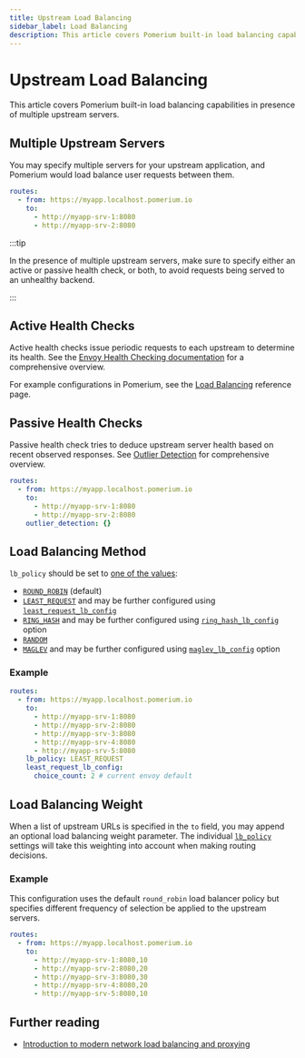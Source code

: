 ```yaml
---
title: Upstream Load Balancing
sidebar_label: Load Balancing
description: This article covers Pomerium built-in load balancing capabilities in presence of multiple upstream servers.
---
```


# Upstream Load Balancing

This article covers Pomerium built-in load balancing capabilities in presence of multiple upstream servers.

## Multiple Upstream Servers

You may specify multiple servers for your upstream application, and Pomerium would load balance user requests between them.

```yaml
routes:
  - from: https://myapp.localhost.pomerium.io
    to:
      - http://myapp-srv-1:8080
      - http://myapp-srv-2:8080
```

:::tip

In the presence of multiple upstream servers, make sure to specify either an active or passive health check, or both, to avoid requests being served to an unhealthy backend.

:::

## Active Health Checks

Active health checks issue periodic requests to each upstream to determine its health. See the [Envoy Health Checking documentation](https://www.envoyproxy.io/docs/envoy/latest/intro/arch_overview/upstream/health_checking) for a comprehensive overview.

For example configurations in Pomerium, see the [Load Balancing](/docs/reference/routes/load-balancing#health-checks) reference page.

## Passive Health Checks

Passive health check tries to deduce upstream server health based on recent observed responses. See [Outlier Detection](https://www.envoyproxy.io/docs/envoy/latest/intro/arch_overview/upstream/outlier) for comprehensive overview.

```yaml
routes:
  - from: https://myapp.localhost.pomerium.io
    to:
      - http://myapp-srv-1:8080
      - http://myapp-srv-2:8080
    outlier_detection: {}
```

## Load Balancing Method

`lb_policy` should be set to [one of the values](https://www.envoyproxy.io/docs/envoy/latest/intro/arch_overview/upstream/load_balancing/load_balancers):

- [`ROUND_ROBIN`](https://www.envoyproxy.io/docs/envoy/latest/intro/arch_overview/upstream/load_balancing/load_balancers#weighted-round-robin) (default)
- [`LEAST_REQUEST`](https://www.envoyproxy.io/docs/envoy/latest/intro/arch_overview/upstream/load_balancing/load_balancers#weighted-least-request) and may be further configured using [`least_request_lb_config`](https://www.envoyproxy.io/docs/envoy/latest/api-v3/config/cluster/v3/cluster.proto#envoy-v3-api-msg-config-cluster-v3-cluster-leastrequestlbconfig)
- [`RING_HASH`](https://www.envoyproxy.io/docs/envoy/latest/intro/arch_overview/upstream/load_balancing/load_balancers#ring-hash) and may be further configured using [`ring_hash_lb_config`](https://www.envoyproxy.io/docs/envoy/latest/api-v3/config/cluster/v3/cluster.proto#config-cluster-v3-cluster-ringhashlbconfig) option
- [`RANDOM`](https://www.envoyproxy.io/docs/envoy/latest/intro/arch_overview/upstream/load_balancing/load_balancers#random)
- [`MAGLEV`](https://www.envoyproxy.io/docs/envoy/latest/intro/arch_overview/upstream/load_balancing/load_balancers#maglev) and may be further configured using [`maglev_lb_config`](https://www.envoyproxy.io/docs/envoy/latest/api-v3/config/cluster/v3/cluster.proto#envoy-v3-api-msg-config-cluster-v3-cluster-maglevlbconfig) option

### Example

```yaml
routes:
  - from: https://myapp.localhost.pomerium.io
    to:
      - http://myapp-srv-1:8080
      - http://myapp-srv-2:8080
      - http://myapp-srv-3:8080
      - http://myapp-srv-4:8080
      - http://myapp-srv-5:8080
    lb_policy: LEAST_REQUEST
    least_request_lb_config:
      choice_count: 2 # current envoy default
```

## Load Balancing Weight

When a list of upstream URLs is specified in the `to` field, you may append an optional load balancing weight parameter. The individual [`lb_policy`](#load-balancing-method) settings will take this weighting into account when making routing decisions.

### Example

This configuration uses the default `round_robin` load balancer policy but specifies different frequency of selection be applied to the upstream servers.

```yaml
routes:
  - from: https://myapp.localhost.pomerium.io
    to:
      - http://myapp-srv-1:8080,10
      - http://myapp-srv-2:8080,20
      - http://myapp-srv-3:8080,30
      - http://myapp-srv-4:8080,20
      - http://myapp-srv-5:8080,10
```

## Further reading

- [Introduction to modern network load balancing and proxying](https://blog.envoyproxy.io/introduction-to-modern-network-load-balancing-and-proxying-a57f6ff80236)
